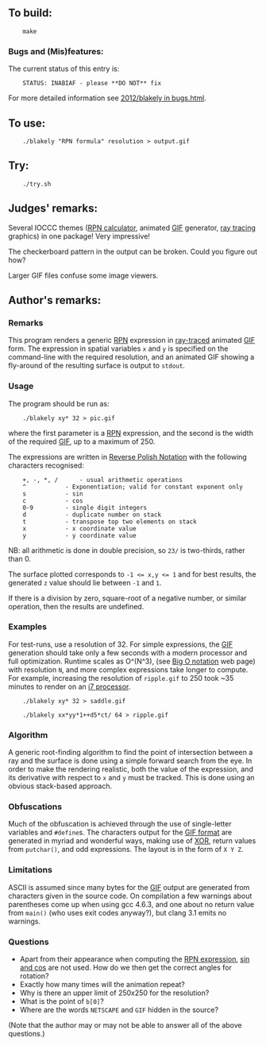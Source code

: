## To build:

``` <!---sh-->
    make
```


### Bugs and (Mis)features:

The current status of this entry is:

```
    STATUS: INABIAF - please **DO NOT** fix
```

For more detailed information see [2012/blakely in bugs.html](../../bugs.html#2012_blakely).


## To use:

``` <!---sh-->
    ./blakely "RPN formula" resolution > output.gif
```


## Try:

``` <!---sh-->
    ./try.sh
```


## Judges' remarks:

Several IOCCC themes ([RPN
calculator](https://en.wikipedia.org/wiki/Reverse_Polish_notation), animated
[GIF](https://en.wikipedia.org/wiki/GIF) generator, [ray
tracing](https://en.wikipedia.org/wiki/Ray_tracing_&#x28;graphics&#x29;) graphics) in one package!
Very impressive!

The checkerboard pattern in the output can be broken. Could you figure out how?

Larger GIF files confuse some image viewers.


## Author's remarks:

### Remarks

This program renders a generic
[RPN](https://en.wikipedia.org/wiki/Reverse_Polish_notation) expression in
[ray-traced](https://en.wikipedia.org/wiki/Ray_tracing_&#x28;graphics&#x29;) animated
[GIF](https://en.wikipedia.org/wiki/GIF) form.  The expression in spatial
variables `x` and `y` is specified on the command-line with the required
resolution, and an animated GIF showing a fly-around of the resulting surface is
output to `stdout`.

### Usage

The program should be run as:

``` <!---sh-->
    ./blakely xy* 32 > pic.gif
```

where the first parameter is a
[RPN](https://en.wikipedia.org/wiki/Reverse_Polish_notation) expression, and the
second is the width of the required [GIF](https://en.wikipedia.org/wiki/GIF), up
to a maximum of 250.

The expressions are written in [Reverse Polish
Notation](https://en.wikipedia.org/wiki/Reverse_Polish_notation) with the
following characters recognised:

```
    +, -, *, /	    - usual arithmetic operations
    ^		    - Exponentiation; valid for constant exponent only
    s		    - sin
    c		    - cos
    0-9		    - single digit integers
    d		    - duplicate number on stack
    t		    - transpose top two elements on stack
    x		    - x coordinate value
    y		    - y coordinate value
```

NB: all arithmetic is done in double precision, so `23/` is two-thirds, rather
than 0.

The surface plotted corresponds to `-1 <= x,y <= 1` and for best results, the
generated `z` value should lie between `-1` and `1`.

If there is a division by zero, square-root of a negative number, or similar
operation, then the results are undefined.


### Examples

For test-runs, use a resolution of 32. For simple expressions, the
[GIF](https://en.wikipedia.org/wiki/GIF) generation should take only
a few seconds with a modern processor and full optimization. Runtime scales as
O^(N^3), (see [Big O notation](https://en.wikipedia.org/wiki/Big_O_notation) web page)
with resolution `N`,
and more complex expressions take longer to compute. For example, increasing the
resolution of `ripple.gif`
to 250 took ~35 minutes to render on an [i7
processor](https://en.wikipedia.org/wiki/Intel_Core#Core_i7).

``` <!---sh-->
    ./blakely xy* 32 > saddle.gif

    ./blakely xx*yy*1++d5*ct/ 64 > ripple.gif
```


### Algorithm

A generic root-finding algorithm to find the point of intersection between a ray
and the surface is done using a simple forward search from the eye.  In order to
make the rendering realistic, both the value of the expression, and its
derivative with respect to `x` and `y` must be tracked.  This is done using an
obvious stack-based approach.


### Obfuscations

Much of the obfuscation is achieved through the use of single-letter variables
and `#define`s.  The characters output for the [GIF
format](https://en.wikipedia.org/wiki/GIF#File_format) are generated in myriad
and wonderful ways, making use of
[XOR](https://en.wikipedia.org/wiki/Exclusive_or), return values from
`putchar()`, and odd expressions.  The layout is in the form of `X Y Z`.


### Limitations

ASCII is assumed since many bytes for the
[GIF](https://en.wikipedia.org/wiki/GIF) output are generated from characters
given in the source code.  On compilation a few warnings about parentheses come
up when using gcc 4.6.3, and one about no return value from `main()` (who uses
exit codes anyway?), but clang 3.1 emits no warnings.


### Questions

* Apart from their appearance when computing the [RPN
expression](https://en.wikipedia.org/wiki/Reverse_Polish_notation), [sin and
cos](https://en.wikipedia.org/wiki/Sine_and_cosine) are not used.
  How do we then get the correct angles for rotation?
* Exactly how many times will the animation repeat?
* Why is there an upper limit of 250x250 for the resolution?
* What is the point of `b[0]`?
* Where are the words `NETSCAPE` and `GIF` hidden in the source?

(Note that the author may or may not be able to answer all of the above
questions.)


<!--

    Copyright © 1984-2024 by Landon Curt Noll. All Rights Reserved.

    You are free to share and adapt this file under the terms of this license:

	Creative Commons Attribution-ShareAlike 4.0 International (CC BY-SA 4.0)

    For more information, see:

	https://creativecommons.org/licenses/by-sa/4.0/

-->
